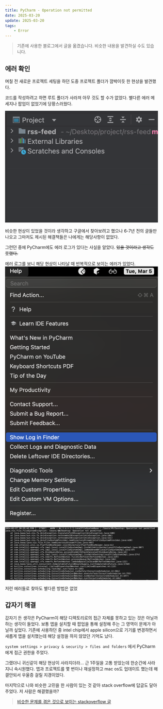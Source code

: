 ```yaml
---
title: PyCharm - Operation not permitted
date: 2025-03-20
update: 2025-03-20
tags:
    - Error
---
```

> 기존에 사용한 블로그에서 글을 옮겼습니다. 비슷한 내용을 발견하실 수도 있습니다.

## 에러 확인
며칠 전 새로운 프로젝트 세팅을 하던 도중 프로젝트 폴더가 깜박이듯 한 현상을 발견했다.

코드를 작성하려고 하면 루트 폴더가 사라져 아무 것도 할 수가 없었다. 별다른 에러 메세지나 팝업이 없었기에 당황스러웠다.

![](1.gif)

비슷한 현상이 있었을 것이라 생각하고 구글에서 찾아보려고 했으나 6-7년 전의 글들만 나오고 그마저도 제시된 해결책들은 나에게는 해당사항이 없었다. 

그런던 중에 PyCharm에도 에러 로그가 있다는 사실을 알았다. ~~있을 것이라고 생각도 못했다.~~

에러 로그를 보니 해당 현상이 나타날 때 반복적으로 보이는 에러가 있었다.
![로그는 여기에서 확인 가능하다.](2.png)

![](3.png)

저런 에러들로 찾아도 별다른 방법은 없었

## 갑자기 해결
갑자기 든 생각은 PyCharm이 해당 디렉토리로의 접근 자체를 못하고 있는 것은 아닐까 하는 생각이 들었다. 보통 앱을 설치할 때 팝업을 통해 설정해 주는 그 영역이 문제가 아닐까 싶었다. 기존에 사용하던 중 intel chip에서 apple silicon으로 기기를 변경하면서 새롭게 앱을 설치했는데 해당 설정을 하지 않았던 기억도 났다.

`system settings > privacy & security > files and folders` 에서 PyCharm에게 접근 권한을 주었다.

그랬더니 귀신같이 해당 현상이 사라지더라... 근 1주일을 고통 받았는데 한순간에 사라지니 속시원했다. 앱과 프로젝트를 몇 번이나 재설정하고 mac os도 업데이트 했는데 해결안되서 우울증 걸릴 지경이었다.

마지막으로 나와 비슷한 고민을 한 사람이 있는 것 같아 stack overflow에 답글도 달아주었다. 저 사람은 해결했을까?

> [비슷한 문제를 겪은 것으로 보이는 stackoverflow 글](https://stackoverflow.com/questions/77699707/intellij-crashing-in-mac-apple-chip-with-operation-not-permitted/78098412#78098412)
